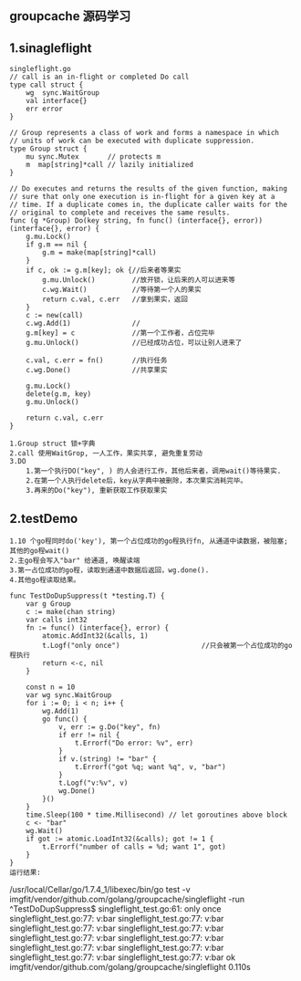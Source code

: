 ## groupcache 源码学习



## 1.sinagleflight
```
singleflight.go
// call is an in-flight or completed Do call
type call struct {
	wg  sync.WaitGroup
	val interface{}
	err error
}

// Group represents a class of work and forms a namespace in which
// units of work can be executed with duplicate suppression.
type Group struct {
	mu sync.Mutex       // protects m
	m  map[string]*call // lazily initialized
}

// Do executes and returns the results of the given function, making
// sure that only one execution is in-flight for a given key at a
// time. If a duplicate comes in, the duplicate caller waits for the
// original to complete and receives the same results.
func (g *Group) Do(key string, fn func() (interface{}, error)) (interface{}, error) {
	g.mu.Lock()
	if g.m == nil {
		g.m = make(map[string]*call)
	}
	if c, ok := g.m[key]; ok {//后来者等果实
		g.mu.Unlock()         //放开锁，让后来的人可以进来等
		c.wg.Wait()           //等待第一个人的果实
		return c.val, c.err   //拿到果实，返回
	}
	c := new(call)
	c.wg.Add(1)               //
	g.m[key] = c              //第一个工作者，占位完毕
	g.mu.Unlock()             //已经成功占位，可以让别人进来了

	c.val, c.err = fn()       //执行任务
	c.wg.Done()               //共享果实

	g.mu.Lock()
	delete(g.m, key)
	g.mu.Unlock()

	return c.val, c.err
}
```
	1.Group struct 锁+字典
	2.call 使用WaitGrop, 一人工作，果实共享, 避免重复劳动
	3.DO
		1.第一个执行DO("key", ) 的人会进行工作，其他后来者，调用wait()等待果实. 
		2.在第一个人执行delete后，key从字典中被删除，本次果实消耗完毕。
		3.再来的Do("key"), 重新获取工作获取果实

## 2.testDemo
	1.10 个go程同时do('key'), 第一个占位成功的go程执行fn, 从通道中读数据，被阻塞; 其他的go程wait()
	2.主go程会写入"bar" 给通道, 唤醒读端
	3.第一占位成功的go程，读取到通道中数据后返回，wg.done().
	4.其他go程读取结果。 

```
func TestDoDupSuppress(t *testing.T) {
	var g Group
	c := make(chan string)
	var calls int32
	fn := func() (interface{}, error) {
		atomic.AddInt32(&calls, 1)
		t.Logf("only once")                    //只会被第一个占位成功的go程执行
		return <-c, nil
	}

	const n = 10
	var wg sync.WaitGroup
	for i := 0; i < n; i++ {
		wg.Add(1)
		go func() {
			v, err := g.Do("key", fn)
			if err != nil {
				t.Errorf("Do error: %v", err)
			}
			if v.(string) != "bar" {
				t.Errorf("got %q; want %q", v, "bar")
			}
			t.Logf("v:%v", v)
			wg.Done()
		}()
	}
	time.Sleep(100 * time.Millisecond) // let goroutines above block
	c <- "bar"
	wg.Wait()
	if got := atomic.LoadInt32(&calls); got != 1 {
		t.Errorf("number of calls = %d; want 1", got)
	}
}
运行结果:
```
/usr/local/Cellar/go/1.7.4_1/libexec/bin/go test -v imgfit/vendor/github.com/golang/groupcache/singleflight -run ^TestDoDupSuppress$
	singleflight_test.go:61: only once
	singleflight_test.go:77: v:bar
	singleflight_test.go:77: v:bar
	singleflight_test.go:77: v:bar
	singleflight_test.go:77: v:bar
	singleflight_test.go:77: v:bar
	singleflight_test.go:77: v:bar
	singleflight_test.go:77: v:bar
	singleflight_test.go:77: v:bar
	singleflight_test.go:77: v:bar
	singleflight_test.go:77: v:bar
ok  	imgfit/vendor/github.com/golang/groupcache/singleflight	0.110s
```
